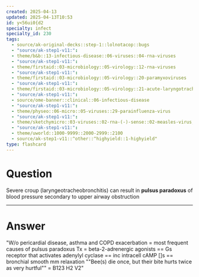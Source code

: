 ```yaml
---
created: 2025-04-13
updated: 2025-04-13T10:53
id: y<56ui0{d2
specialty: infect
specialty_id: 230
tags:
  - source/ak-original-decks::step-1::lolnotacop::bugs
  - "source/ak-step1-v11:": 
  - theme/b&b::13-infectious-disease::06-viruses::04-rna-viruses
  - "source/ak-step1-v11:": 
  - theme/firstaid::03-microbiology::05-virology::12-rna-viruses
  - "source/ak-step1-v11:": 
  - theme/firstaid::03-microbiology::05-virology::20-paramyxoviruses
  - "source/ak-step1-v11:": 
  - theme/firstaid::03-microbiology::05-virology::21-acute-laryngotracheobronchitis
  - "source/ak-step1-v11:": 
  - source/ome-banner::clinical::06-infectious-disease
  - "source/ak-step1-v11:": 
  - theme/physeo::06-micro::05-viruses::29-parainfluenza-virus
  - "source/ak-step1-v11:": 
  - theme/sketchymicro::03-viruses::02-rna-(-)-sense::02-measles-virus,-mumps-virus,-respiratory-syncytial-virus,-parainfluenza-virus-(paramyxoviridae)
  - "source/ak-step1-v11:": 
  - theme/uworld::1000-9999::2000-2999::2100
  - source/ak-step1-v11::^other::^highyield::1-highyield"
type: flashcard
---
```


# Question
Severe croup (laryngeotracheobronchitis) can result in **pulsus paradoxus** of blood pressure secondary to upper airway obstruction

---

# Answer
"W/o pericardial disease, asthma and COPD exacerbation = most frequent causes of pulsus paradoxus Tx = beta-2-adrenergic agonists == Gs receptor that activates adenylyl cyclase == inc intracell cAMP []s == bronchial smooth mm relaxation   ""Bee(s) die once, but their bite hurts twice as very hurtful"" = B123 H2 V2"